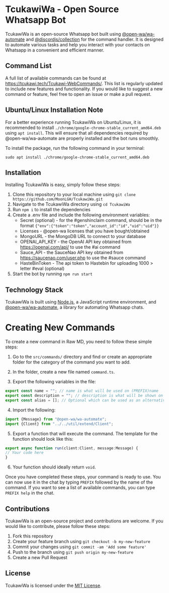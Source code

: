 # TcukawiWa - Open Source Whatsapp Bot

TcukawiWa is an open-source Whatsapp bot built using [@open-wa/wa-automate](https://github.com/open-wa/wa-automate) and [@discordjs/collection](https://github.com/discordjs/collection) for the command handler. It is designed to automate various tasks and help you interact with your contacts on Whatsapp in a convenient and efficient manner.

## Command List

A full list of available commands can be found at https://tcukawi.tech/Tcukawi-WebCommands/. This list is regularly updated to include new features and functionality. If you would like to suggest a new command or feature, feel free to open an issue or make a pull request.


## Ubuntu/Linux Installation Note

For a better experience running TcukawiWa on Ubuntu/Linux, it is recommended to install `./chrome/google-chrome-stable_current_amd64.deb` using `apt install`. This will ensure that all dependencies required by @open-wa/wa-automate are properly installed and the bot runs smoothly.

To install the package, run the following command in your terminal:

```
sudo apt install ./chrome/google-chrome-stable_current_amd64.deb
```

## Installation

Installing TcukawiWa is easy, simply follow these steps:

1. Clone this repository to your local machine using `git clone https://github.com/MoonLGH/TcukawiWa.git`
2. Navigate to the TcukawiWa directory using `cd TcukawiWa`
3. Run `npm i` to install the dependencies
4. Create a .env file and include the following environment variables:
   - Secret (optional) - for the #genshinclaim command, should be in the format `{"env":{"token":"token","account_id":"id","uid":"uid"}}`
   - Licenses - @open-wa licenses that you have bought/obtained
   - MongoURL - the MongoDB URL to connect to your database
   - OPENAI_API_KEY - the OpenAI API key obtained from https://openai.com/api/ to use the #ai command
   - Sauce_API - the SauceNao API key obtained from https://saucenao.com/user.php to use the #sauce command
   - HasteBinToken - The api token to Hastebin for uploading 1000 > letter #eval (optional)
5. Start the bot by running `npm run start`

## Technology Stack

TcukawiWa is built using [Node.js](https://nodejs.org/), a JavaScript runtime environment, and [@open-wa/wa-automate](https://github.com/open-wa/wa-automate), a library for automating Whatsapp chats.

# Creating New Commands

To create a new command in Raw MD, you need to follow these simple steps:

1. Go to the `src/commands/` directory and find or create an appropriate folder for the category of the command you want to add.

2. In the folder, create a new file named `command.ts`.

3. Export the following variables in the file:

```ts
export const name = ""; // name is what will be used on (PREFIX)name
export const description = ""; // description is what will be shown on the help command
export const alias = []; // Optional which can be used as an alternative name
```

4. Import the following:

```ts
import {Message} from "@open-wa/wa-automate";
import {Client} from "../../util/extend/Client";
```

5. Export a function that will execute the command. The template for the function should look like this:

```ts
export async function run(client:Client, message:Message) {
// Your code here
}
```

6. Your function should ideally return `void`.

Once you have completed these steps, your command is ready to use. You can now use it in the chat by typing `PREFIX` followed by the name of the command. If you want to see a list of available commands, you can type `PREFIX help` in the chat.


## Contributions

TcukawiWa is an open-source project and contributions are welcome. If you would like to contribute, please follow these steps:

1. Fork this repository
2. Create your feature branch using `git checkout -b my-new-feature`
3. Commit your changes using `git commit -am 'Add some feature'`
4. Push to the branch using `git push origin my-new-feature`
5. Create a new Pull Request

## License

TcukawiWa is licensed under the [MIT License](LICENSE).
